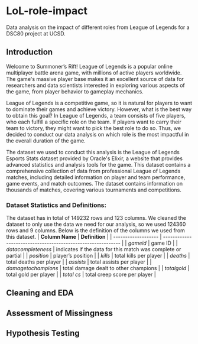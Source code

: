 # LoL-role-impact
Data analysis on the impact of different roles from League of Legends for a DSC80 project at UCSD. 

## Introduction
Welcome to Summoner’s Rift! League of Legends is a popular online multiplayer battle arena game, with millions of active players worldwide. The game's massive player base makes it an excellent source of data for researchers and data scientists interested in exploring various aspects of the game, from player behavior to gameplay mechanics. 

League of Legends is a competitive game, so it is natural for players to want to dominate their games and achieve victory. However, what is the best way to obtain this goal? In League of Legends, a team consists of five players, who each fulfill a specific role on the team. If players want to carry their team to victory, they might want to pick the best role to do so. Thus, we decided to conduct our data analysis on which role is the most impactful in the overall duration of the game. 

The dataset we used to conduct this analysis is the League of Legends Esports Stats dataset provided by Oracle's Elixir, a website that provides advanced statistics and analysis tools for the game. This dataset contains a comprehensive collection of data from professional League of Legends matches, including detailed information on player and team performance, game events, and match outcomes. The dataset contains information on thousands of matches, covering various tournaments and competitions.

### Dataset Statistics and Definitions:
The dataset has in total of 149232 rows and 123 columns. We cleaned the dataset to only use the data we need for our analysis, so we used 124360 rows and 9 columns. Below is the definition of the columns we used from this dataset. 
| **Column Name**     | **Definition**                                               |
| ------------------- | ------------------------------------------------------------ |
| *gameid*            | game ID                                                      |
| *datacompleteness*  | indicates if the data for this match was complete or partial |
| *position*          | player’s position                                            |
| *kills*             | total kills per player                                       |
| *deaths*            | total deaths per player                                      |
| *assists*           | total assists per player                                     |
| *damagetochampions* | total damage dealt to other champions                        |
| *totalgold*         | total gold per player                                        |
| *total cs*          | total creep score per player                                 |


## Cleaning and EDA

## Assessment of Missingness

## Hypothesis Testing
